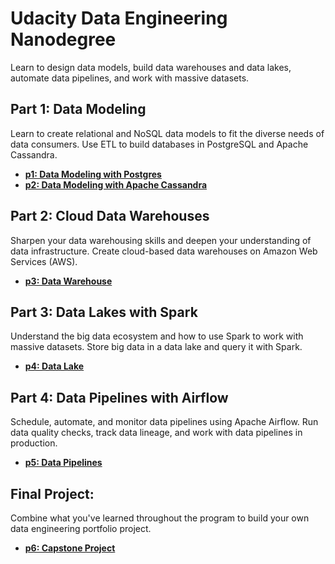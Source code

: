 # Udacity Data Engineering Nanodegree
Learn to design data models, build data warehouses and data lakes, automate data pipelines, and work with massive datasets.



## Part 1: Data Modeling
Learn to create relational and NoSQL data models to fit the diverse needs of data consumers. Use ETL to build databases in PostgreSQL and Apache Cassandra.
- [**p1: Data Modeling with Postgres**](https://github.com/BaderAlshaya/Udacity_DEND/tree/master/p1)
- [**p2: Data Modeling with Apache Cassandra**](https://github.com/BaderAlshaya/Udacity_DEND/tree/master/p2)



## Part 2: Cloud Data Warehouses
Sharpen your data warehousing skills and deepen your understanding of data infrastructure. Create cloud-based data warehouses on Amazon Web Services (AWS).
- [**p3: Data Warehouse**](https://github.com/BaderAlshaya/Udacity_DEND/tree/master/p3)



## Part 3: Data Lakes with Spark
Understand the big data ecosystem and how to use Spark to work with massive datasets. Store big data in a data lake and query it with Spark.
- [**p4: Data Lake**](https://github.com/BaderAlshaya/Udacity_DEND/tree/master/p4)



## Part 4: Data Pipelines with Airflow
Schedule, automate, and monitor data pipelines using Apache Airflow. Run data quality checks, track data lineage, and work with data pipelines in production.
- [**p5: Data Pipelines**](https://github.com/BaderAlshaya/Udacity_DEND/tree/master/p5)



## Final Project:
Combine what you've learned throughout the program to build your own data engineering portfolio project.
- [**p6: Capstone Project**](https://github.com/BaderAlshaya/Udacity_DEND/tree/master/p6)
